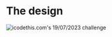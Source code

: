 # The design

![icodethis.com's 19/07/2023 challenge](https://icodethis.com/images/projects/ticket_event.jpg)